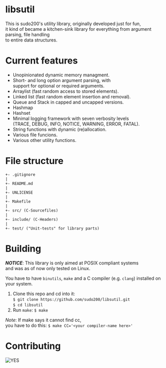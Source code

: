 # libsutil

This is sudo200's utility library, originally developed just for fun, \
it kind of became a kitchen-sink library for everything from argument parsing, file handling \
to entire data structures.

# Current features

* Unopinionated dynamic memory managment.
* Short- and long option argument parsing, with \
  support for optional or required arguments.
* Arraylist (fast random access to stored elements).
* Linked list (fast random element insertion and removal).
* Queue and Stack in capped and uncapped versions.
* Hashmap
* Hashset
* Minimal logging framework with seven verbosity levels \
  (TRACE, DEBUG, INFO, NOTICE, WARNING, ERROR, FATAL).
* String functions with dynamic (re)allocation.
* Various file funcions.
* Various other utility functions.

# File structure

```
+- .gitignore
|
+- README.md
|
+- UNLICENSE
|
+- Makefile
|
+- src/ (C-Sourcefiles)
|
+- include/ (C-Headers)
|
+- test/ ("Unit-tests" for library parts)
```

# Building

***NOTICE***: This library is only aimed at POSIX compliant systems \
and was as of now only tested on Linux.

You have to have `binutils`, `make` and a C compiler (e.g. `clang`) installed on your system.

1. Clone this repo and cd into it: \
`$ git clone https://github.com/sudo200/libsutil.git` \
`$ cd libsutil`
2. Run `make`:
`$ make`

*Note*: If make says it cannot find cc, \
you have to do this:
`$ make CC='<your compiler-name here>'`

# Contributing

![YES](https://external-content.duckduckgo.com/iu/?u=https%3A%2F%2Fi.imgflip.com%2F4qqr9i.jpg&f=1&nofb=1)

